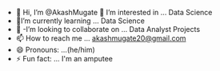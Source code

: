 - 👋 Hi, I’m @AkashMugate
👀 I’m interested in ... Data Science
- 🌱I’m currently learning ... Data Science
- 💞️ -I’m looking to collaborate on ... Data Analyst Projects
- 📫 How to reach me ... akashmugate20@gmail.com
- 😄 Pronouns: ...(he/him)
- ⚡ Fun fact: ... I'm an amputee

<!---
AkashMugate/AkashMugate is a ✨ special ✨ repository because its `README.md` (this file) appears on your GitHub profile.
You can click the Preview link to take a look at your changes.
--->
